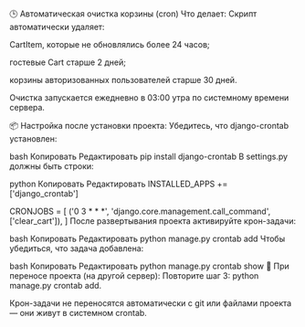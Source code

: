🕒 Автоматическая очистка корзины (cron)
Что делает:
Скрипт автоматически удаляет:

CartItem, которые не обновлялись более 24 часов;

гостевые Cart старше 2 дней;

корзины авторизованных пользователей старше 30 дней.

Очистка запускается ежедневно в 03:00 утра по системному времени сервера.

📦 Настройка после установки проекта:
Убедитесь, что django-crontab установлен:

bash
Копировать
Редактировать
pip install django-crontab
В settings.py должны быть строки:

python
Копировать
Редактировать
INSTALLED_APPS += ['django_crontab']

CRONJOBS = [
    ('0 3 * * *', 'django.core.management.call_command', ['clear_cart']),
]
После развертывания проекта активируйте крон-задачи:

bash
Копировать
Редактировать
python manage.py crontab add
Чтобы убедиться, что задача добавлена:

bash
Копировать
Редактировать
python manage.py crontab show
🚨 При переносе проекта (на другой сервер):
Повторите шаг 3: python manage.py crontab add.

Крон-задачи не переносятся автоматически с git или файлами проекта — они живут в системном crontab.

